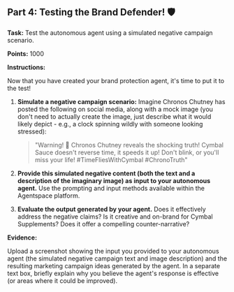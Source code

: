 ## Part 4: Testing the Brand Defender! 🛡️

**Task:** Test the autonomous agent using a simulated negative campaign scenario.

**Points:** 1000

**Instructions:**

Now that you have created your brand protection agent, it's time to put it to the test!

1.  **Simulate a negative campaign scenario:** Imagine Chronos Chutney has posted the following on social media, along with a mock image (you don't need to actually create the image, just describe what it would likely depict - e.g., a clock spinning wildly with someone looking stressed):

    > "Warning! 🚨 Chronos Chutney reveals the shocking truth! Cymbal Sauce doesn't reverse time, it speeds it up! Don't blink, or you'll miss your life! #TimeFliesWithCymbal #ChronoTruth"

2.  **Provide this simulated negative content (both the text and a description of the imaginary image) as input to your autonomous agent.** Use the prompting and input methods available within the Agentspace platform.

3.  **Evaluate the output generated by your agent.** Does it effectively address the negative claims? Is it creative and on-brand for Cymbal Supplements? Does it offer a compelling counter-narrative?

**Evidence:**

Upload a screenshot showing the input you provided to your autonomous agent (the simulated negative campaign text and image description) and the resulting marketing campaign ideas generated by the agent. In a separate text box, briefly explain why you believe the agent's response is effective (or areas where it could be improved).
